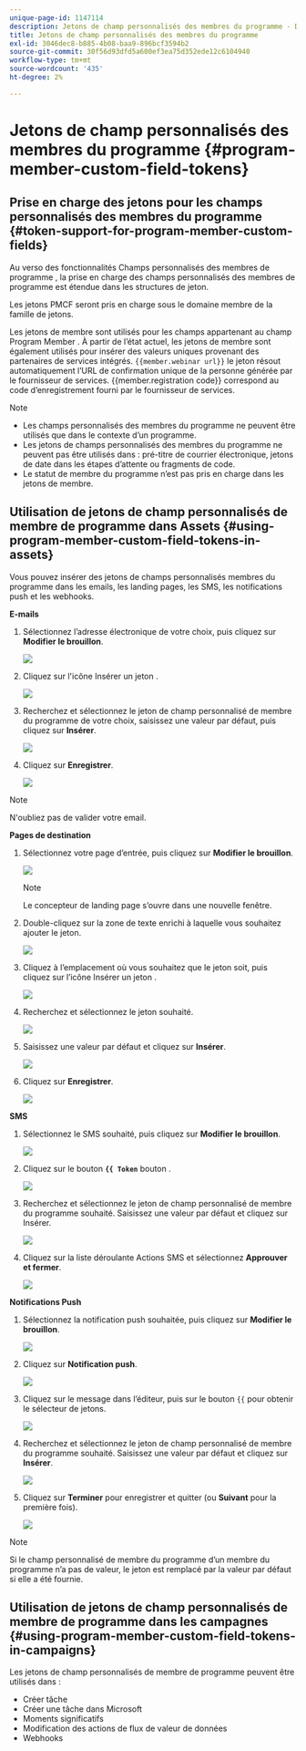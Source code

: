 ```yaml
---
unique-page-id: 1147114
description: Jetons de champ personnalisés des membres du programme - Documents Marketo - Documentation du produit
title: Jetons de champ personnalisés des membres du programme
exl-id: 3046dec8-b885-4b08-baa9-896bcf3594b2
source-git-commit: 30f56d93dfd5a600ef3ea75d352ede12c6104940
workflow-type: tm+mt
source-wordcount: '435'
ht-degree: 2%

---
```


# Jetons de champ personnalisés des membres du programme {#program-member-custom-field-tokens}

## Prise en charge des jetons pour les champs personnalisés des membres du programme {#token-support-for-program-member-custom-fields}

Au verso des fonctionnalités Champs personnalisés des membres de programme , la prise en charge des champs personnalisés des membres de programme est étendue dans les structures de jeton.

Les jetons PMCF seront pris en charge sous le domaine membre de la famille de jetons.

Les jetons de membre sont utilisés pour les champs appartenant au champ Program Member . À partir de l’état actuel, les jetons de membre sont également utilisés pour insérer des valeurs uniques provenant des partenaires de services intégrés. `{{member.webinar url}}` le jeton résout automatiquement l’URL de confirmation unique de la personne générée par le fournisseur de services. {{member.registration code}} correspond au code d’enregistrement fourni par le fournisseur de services.

>[!NOTE]
>
>* Les champs personnalisés des membres du programme ne peuvent être utilisés que dans le contexte d’un programme.
>* Les jetons de champs personnalisés des membres du programme ne peuvent pas être utilisés dans : pré-titre de courrier électronique, jetons de date dans les étapes d’attente ou fragments de code.
>* Le statut de membre du programme n’est pas pris en charge dans les jetons de membre.


## Utilisation de jetons de champ personnalisés de membre de programme dans Assets {#using-program-member-custom-field-tokens-in-assets}

Vous pouvez insérer des jetons de champs personnalisés membres du programme dans les emails, les landing pages, les SMS, les notifications push et les webhooks.

**E-mails**

1. Sélectionnez l’adresse électronique de votre choix, puis cliquez sur **Modifier le brouillon**.

   ![](assets/program-member-custom-field-tokens-1.png)

1. Cliquez sur l&#39;icône Insérer un jeton .

   ![](assets/program-member-custom-field-tokens-2.png)

1. Recherchez et sélectionnez le jeton de champ personnalisé de membre du programme de votre choix, saisissez une valeur par défaut, puis cliquez sur **Insérer**.

   ![](assets/program-member-custom-field-tokens-3.png)

1. Cliquez sur **Enregistrer**.

   ![](assets/program-member-custom-field-tokens-4.png)

>[!NOTE]
>
>N&#39;oubliez pas de valider votre email.

**Pages de destination**

1. Sélectionnez votre page d’entrée, puis cliquez sur **Modifier le brouillon**.

   ![](assets/program-member-custom-field-tokens-5.png)

   >[!NOTE]
   >
   >Le concepteur de landing page s’ouvre dans une nouvelle fenêtre.

1. Double-cliquez sur la zone de texte enrichi à laquelle vous souhaitez ajouter le jeton.

   ![](assets/program-member-custom-field-tokens-6.png)

1. Cliquez à l’emplacement où vous souhaitez que le jeton soit, puis cliquez sur l’icône Insérer un jeton .

   ![](assets/program-member-custom-field-tokens-7.png)

1. Recherchez et sélectionnez le jeton souhaité.

   ![](assets/program-member-custom-field-tokens-8.png)

1. Saisissez une valeur par défaut et cliquez sur **Insérer**.

   ![](assets/program-member-custom-field-tokens-9.png)

1. Cliquez sur **Enregistrer**.

   ![](assets/program-member-custom-field-tokens-10.png)

**SMS**

1. Sélectionnez le SMS souhaité, puis cliquez sur **Modifier le brouillon**.

   ![](assets/program-member-custom-field-tokens-11.png)

1. Cliquez sur le bouton **`{{ Token`** bouton .

   ![](assets/program-member-custom-field-tokens-12.png)

1. Recherchez et sélectionnez le jeton de champ personnalisé de membre du programme souhaité. Saisissez une valeur par défaut et cliquez sur Insérer.

   ![](assets/program-member-custom-field-tokens-13.png)

1. Cliquez sur la liste déroulante Actions SMS et sélectionnez **Approuver et fermer**.

   ![](assets/program-member-custom-field-tokens-14.png)

**Notifications Push**

1. Sélectionnez la notification push souhaitée, puis cliquez sur **Modifier le brouillon**.

   ![](assets/program-member-custom-field-tokens-15.png)

1. Cliquez sur **Notification push**.

   ![](assets/program-member-custom-field-tokens-16.png)

1. Cliquez sur le message dans l’éditeur, puis sur le bouton `{{` pour obtenir le sélecteur de jetons.

   ![](assets/program-member-custom-field-tokens-17.png)

1. Recherchez et sélectionnez le jeton de champ personnalisé de membre du programme souhaité. Saisissez une valeur par défaut et cliquez sur **Insérer**.

   ![](assets/program-member-custom-field-tokens-18.png)

1. Cliquez sur **Terminer** pour enregistrer et quitter (ou **Suivant** pour la première fois).

   ![](assets/program-member-custom-field-tokens-19.png)

>[!NOTE]
>
>Si le champ personnalisé de membre du programme d’un membre du programme n’a pas de valeur, le jeton est remplacé par la valeur par défaut si elle a été fournie.

## Utilisation de jetons de champ personnalisés de membre de programme dans les campagnes {#using-program-member-custom-field-tokens-in-campaigns}

Les jetons de champ personnalisés de membre de programme peuvent être utilisés dans :

* Créer tâche
* Créer une tâche dans Microsoft
* Moments significatifs
* Modification des actions de flux de valeur de données
* Webhooks
